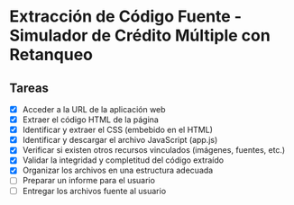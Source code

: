 # Extracción de Código Fuente - Simulador de Crédito Múltiple con Retanqueo

## Tareas

- [x] Acceder a la URL de la aplicación web
- [x] Extraer el código HTML de la página
- [x] Identificar y extraer el CSS (embebido en el HTML)
- [x] Identificar y descargar el archivo JavaScript (app.js)
- [x] Verificar si existen otros recursos vinculados (imágenes, fuentes, etc.)
- [x] Validar la integridad y completitud del código extraído
- [x] Organizar los archivos en una estructura adecuada
- [ ] Preparar un informe para el usuario
- [ ] Entregar los archivos fuente al usuario
